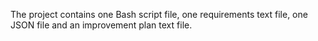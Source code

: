 The project contains one Bash script file, one requirements text file, one JSON file and an improvement plan text file. 
